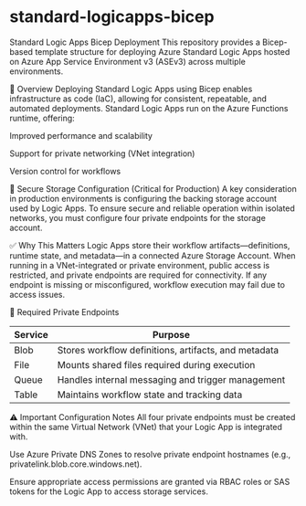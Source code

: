 # standard-logicapps-bicep

Standard Logic Apps Bicep Deployment
This repository provides a Bicep-based template structure for deploying Azure Standard Logic Apps hosted on Azure App Service Environment v3 (ASEv3) across multiple environments.

🚀 Overview
Deploying Standard Logic Apps using Bicep enables infrastructure as code (IaC), allowing for consistent, repeatable, and automated deployments. Standard Logic Apps run on the Azure Functions runtime, offering:

Improved performance and scalability

Support for private networking (VNet integration)

Version control for workflows

🔐 Secure Storage Configuration (Critical for Production)
A key consideration in production environments is configuring the backing storage account used by Logic Apps. To ensure secure and reliable operation within isolated networks, you must configure four private endpoints for the storage account.

✅ Why This Matters
Logic Apps store their workflow artifacts—definitions, runtime state, and metadata—in a connected Azure Storage Account. When running in a VNet-integrated or private environment, public access is restricted, and private endpoints are required for connectivity.
If any endpoint is missing or misconfigured, workflow execution may fail due to access issues.

🧩 Required Private Endpoints

| Service | Purpose                                              |
|---------|------------------------------------------------------|
| Blob    | Stores workflow definitions, artifacts, and metadata |
| File    | Mounts shared files required during execution        |
| Queue   | Handles internal messaging and trigger management    |
| Table   | Maintains workflow state and tracking data           |


⚠️ Important Configuration Notes
All four private endpoints must be created within the same Virtual Network (VNet) that your Logic App is integrated with.

Use Azure Private DNS Zones to resolve private endpoint hostnames (e.g., privatelink.blob.core.windows.net).

Ensure appropriate access permissions are granted via RBAC roles or SAS tokens for the Logic App to access storage services.


